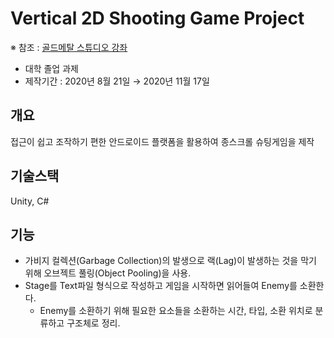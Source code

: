 # Vertical 2D Shooting Game Project

※ 참조 : [골드메탈 스튜디오 강좌](https://blog.naver.com/gold_metal/221703991554)

* 대학 졸업 과제
* 제작기간 : 2020년 8월 21일 → 2020년 11월 17일

## 개요
접근이 쉽고 조작하기 편한 안드로이드 플랫폼을 활용하여 종스크롤 슈팅게임을 제작

## 기술스택
Unity, C#

## 기능
* 가비지 컬렉션(Garbage Collection)의 발생으로 랙(Lag)이 발생하는 것을 막기 위해 오브젝트 풀링(Object Pooling)을 사용.
* Stage를 Text파일 형식으로 작성하고 게임을 시작하면 읽어들여 Enemy를 소환한다.
  * Enemy를 소환하기 위해 필요한 요소들을 소환하는 시간, 타입, 소환 위치로 분류하고 구조체로 정리.
